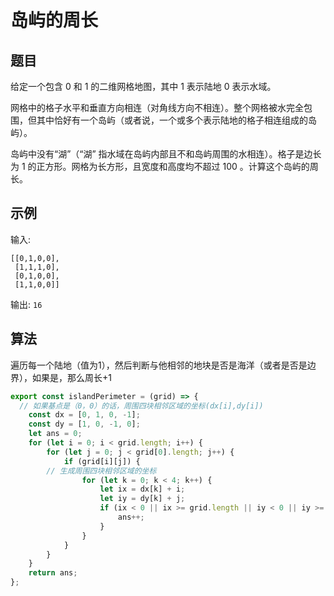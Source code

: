 # 岛屿的周长

## 题目

给定一个包含 0 和 1 的二维网格地图，其中 1 表示陆地 0 表示水域。

网格中的格子水平和垂直方向相连（对角线方向不相连）。整个网格被水完全包围，但其中恰好有一个岛屿（或者说，一个或多个表示陆地的格子相连组成的岛屿）。

岛屿中没有“湖”（“湖” 指水域在岛屿内部且不和岛屿周围的水相连）。格子是边长为 1 的正方形。网格为长方形，且宽度和高度均不超过 100 。计算这个岛屿的周长。

## 示例

输入:
```
[[0,1,0,0],
 [1,1,1,0],
 [0,1,0,0],
 [1,1,0,0]]
```
输出: `16`

## 算法

遍历每一个陆地（值为1），然后判断与他相邻的地块是否是海洋（或者是否是边界），如果是，那么周长+1

```js
export const islandPerimeter = (grid) => {
  // 如果基点是（0，0）的话，周围四块相邻区域的坐标(dx[i],dy[i])
	const dx = [0, 1, 0, -1];
	const dy = [1, 0, -1, 0];
	let ans = 0;
	for (let i = 0; i < grid.length; i++) {
		for (let j = 0; j < grid[0].length; j++) {
			if (grid[i][j]) {
        // 生成周围四块相邻区域的坐标
				for (let k = 0; k < 4; k++) {
					let ix = dx[k] + i;
					let iy = dy[k] + j;
					if (ix < 0 || ix >= grid.length || iy < 0 || iy >= grid[0].length || !grid[ix][iy]) {
						ans++;
					}
				}
			}
		}
	}
	return ans;
};
```